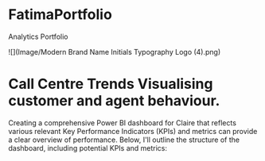 # **FatimaPortfolio**
Analytics Portfolio

![](Image/Modern Brand Name Initials Typography Logo (4).png)

# Call Centre Trends Visualising customer and agent behaviour.
Creating a comprehensive Power BI dashboard for Claire that reflects various relevant Key Performance Indicators (KPIs) and metrics can provide a clear overview of performance. Below, I'll outline the structure of the dashboard, including potential KPIs and metrics:
